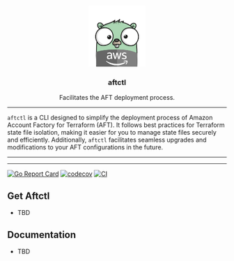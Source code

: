 <p align="center">
  <img alt="aftctlGopher Logo" src="./assets/images/aftctl-gopher.png" height="140" />
  <h3 align="center">aftctl</h3>
  <p align="center">Facilitates the AFT deployment process.</p>
</p>

---

`aftctl` is a CLI designed to simplify the deployment process of Amazon Account Factory for Terraform (AFT). It follows best practices for Terraform state file isolation, making it easier for you to manage state files securely and efficiently. Additionally, `aftctl` facilitates seamless upgrades and modifications to your AFT configurations in the future.

---

<script src="https://asciinema.org/a/14.js" id="asciicast-14" async data-autoplay="true" data-size="big"></script>

---

[![Go Report Card](https://goreportcard.com/badge/github.com/edgarsilva948/aftctl)](https://goreportcard.com/report/github.com/edgarsilva948/aftctl) [![codecov](https://codecov.io/gh/edgarsilva948/aftctl/graph/badge.svg?token=PIGXFII1NG)](https://codecov.io/gh/edgarsilva948/aftctl) [![CI](https://github.com/edgarsilva948/aftctl/actions/workflows/main.yml/badge.svg)](https://github.com/edgarsilva948/aftctl/actions/workflows/main.yml)


## Get Aftctl

- TBD

## Documentation

- TBD



